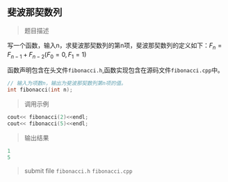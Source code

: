 ## 斐波那契数列

> 题目描述

写一个函数，输入n，求斐波那契数列的第n项，斐波那契数列的定义如下：$F_n = F_{n-1} + F_{n-2} (F_0=0,F_1=1)$

函数声明包含在头文件`fibonacci.h`,函数实现包含在源码文件`fibonacci.cpp`中。

```C++
// 输入为项数n，输出为斐波那契数列第n项的值。
int fibonacci(int n);

```
> 调用示例

```C++
cout<< fibonacci(2)<<endl;
cout<< fibonacci(5)<<endl;
```

> 输出结果

```C++
1
5
```

> submit file
`fibonacci.h`
`fibonacci.cpp`

